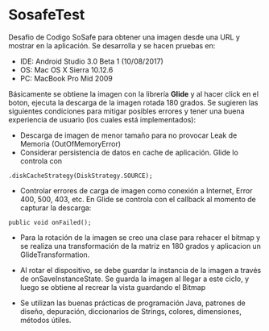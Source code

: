 # SosafeTest

Desafio de Codigo SoSafe para obtener una imagen desde una URL y mostrar en la aplicación. Se desarrolla y se hacen pruebas en: 

* IDE: Android Studio 3.0 Beta 1 (10/08/2017)
* OS: Mac OS X Sierra 10.12.6
* PC: MacBook Pro Mid 2009

Básicamente se obtiene la imagen con la librería **Glide** y al hacer click en el boton, ejecuta la descarga de la imagen rotada 180 grados. Se sugieren las siguientes condiciones para mitigar posibles errores y tener una buena experiencia de usuario (los cuales está implementados):

* Descarga de imagen de menor tamaño para no provocar Leak de Memoria (OutOfMemoryError)
* Considerar persistencia de datos en cache de aplicación. Glide lo controla con
```
.diskCacheStrategy(DiskStrategy.SOURCE);
```
* Controlar errores de carga de imagen como conexión a Internet, Error 400, 500, 403, etc. En Glide se controla con el callback al momento de capturar la descarga:

```
public void onFailed();
```

* Para la rotación de la imagen se creo una clase para rehacer el bitmap y se realiza una transformación de la matriz en 180 grados y aplicacion un GlideTransformation.

* Al rotar el dispositivo, se debe guardar la instancia de la imagen a través de onSaveInstanceState. Se guarda la imagen al llegar a este ciclo, y luego se obtiene al recrear la vista guardando el Bitmap

* Se utilizan las buenas prácticas de programación Java, patrones de diseño, depuración, diccionarios de Strings, colores, dimensiones, métodos útiles.
